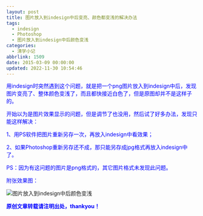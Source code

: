 ```yaml
---
layout: post
title: 图片放入到indesign中后变亮、颜色都变浅的解决办法
tags:
  - indesign
  - Photoshop
  - 图片放入到indesign中后颜色变浅
categories:
  - 清学小记
abbrlink: 1509
date: 2015-03-09 00:00:00
updated: 2022-11-30 10:54:46
---
```




<span style="color:#00f">用indesign时突然遇到这个问题，就是把一个png图片放入到indesign中后，发现图片变亮了、整体颜色变浅了，而且都快接近白色了，但是原图却并不是这样子的。</span>

<span style="color:#00f">开始以为是图片效果显示的问题，但是调节了也没用，然后试了好多办法，发现只能这样解决：</span>

<!-- more -->

<span style="color:#00f">1、用PS软件把图片重新另存一次，再放入indesign中看效果；</span>

<span style="color:#00f">2、如果Photoshop重新另存还不成，那只能另存成jpg格式再放入indesign中了。</span>

<span style="color:#00f">PS：因为有这问题的图片是png格式的，其它图片格式未发现此问题。</span>

<span style="color:#00f">附张效果图：</span>

![图片放入到indesign中后颜色变浅](https://image.bmqy.net/uploads/2015/08/4eed32f2jw1epzae4bve5j20ls09hq3e.jpg '图片放入到indesign中后颜色变浅')


**<span style="color:#00f">原创文章转载请注明出处，thankyou！</span>**

